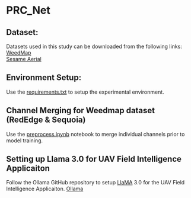 # PRC_Net

## Dataset:

Datasets used in this study can be downloaded from the following links: \
[WeedMap](https://projects.asl.ethz.ch/datasets/doku.php?id=weedmap:remotesensing2018weedmap) \
[Sesame Aerial](https://data.mendeley.com/datasets/9pgv3ktk33/2)


## Environment Setup:

Use the [requirements.txt](https://github.com/MuhammadIrfan92/PRC_Net/blob/main/requirements.txt) to setup the experimental environment.

## Channel Merging for Weedmap dataset (RedEdge & Sequoia)

Use the [preprocess.ipynb](https://github.com/MuhammadIrfan92/PRC_Net/blob/main/preprocess.ipynb) notebook to merge individual channels prior to model training.

## Setting up Llama 3.0 for UAV Field Intelligence Applicaiton

Follow the Ollama GitHub repository to setup [LlaMA](https://ai.meta.com/blog/meta-llama-3/) 3.0 for the UAV Field Intelligence Applicaiton. [Ollama](https://github.com/ollama/ollama-python)